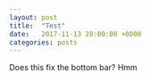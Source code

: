 ```yaml
---
layout: post
title:  "Test"
date:   2017-11-13 20:00:00 +0000
categories: posts
---
```


Does this fix the bottom bar? Hmm